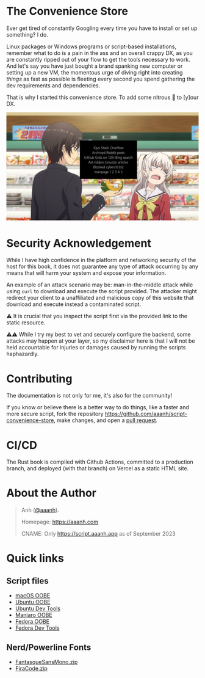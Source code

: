 # The Convenience Store

Ever get tired of constantly Googling every time you have to install or set up something? I do.

Linux packages or Windows programs or script-based installations, remember what to do is a pain in the ass and an overall crappy DX, as you are constantly ripped out of your flow to get the tools necessary to work. And let's say you have just bought a brand spanking new computer or setting up a new VM, the momentous urge of diving right into creating _things_ as fast as possible is fleeting every second you spend gathering the dev requirements and dependencies.

That is why I started this convenience store. To add some nitrous 🚀 to \[y\]our DX.

![](static/images/nao-tomori.jpg)

# Security Acknowledgement

While I have high confidence in the platform and networking security of the host for this book, it does not guarantee any type of attack occurring by any means that will harm your system and expose your information.

An example of an attack scenario may be: man-in-the-middle attack while using `curl` to download and execute the script provided. The attacker might redirect your client to a unaffiliated and malicious copy of this website that download and execute instead a contaminated script.

⚠️ It is crucial that you inspect the script first via the provided link to the static resource.

⚠️⚠️ While I try my best to vet and securely configure the backend, some attacks may happen at your layer, so my disclaimer here is that I will not be held accountable for injuries or damages caused by running the scripts haphazardly.

# Contributing

The documentation is not only for me, it's also for the community!

If you know or believe there is a better way to do things, like a faster and more secure script, fork the repository <https://github.com/aaanh/script-convenience-store>, make changes, and open a [pull request](https://github.com/aaanh/script-convenience-store/pulls).

# CI/CD

The Rust book is compiled with Github Actions, committed to a production branch, and deployed (with that branch) on Vercel as a static HTML site.

# About the Author

> Anh ([@aaanh](https://github.com/aaanh)).
>
> Homepage: <https://aaanh.com>
>
> CNAME: Only <https://script.aaanh.app> as of September 2023

# Quick links

## Script files

- [macOS OOBE](static/scripts/macbook-oobe.sh)
- [Ubuntu OOBE](static/scripts/ubuntu-oobe.sh)
- [Ubuntu Dev Tools](static/scripts/ubuntu-dev-tools.sh)
- [Manjaro OOBE](static/scripts/manjaro-oobe.sh)
- [Fedora OOBE](static/scripts/fedora-oobe.sh)
- [Fedora Dev Tools](static/scripts/fedora-dev-tools.sh)

## Nerd/Powerline Fonts

- [FantasqueSansMono.zip](static/fonts/FantasqueSansMono.zip)
- [FiraCode.zip](static/fonts/FiraCode.zip)
